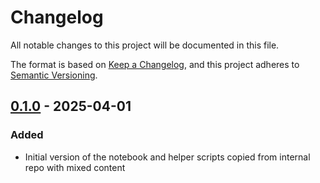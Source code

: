 # Changelog

All notable changes to this project will be documented in this file.

The format is based on [Keep a Changelog](https://keepachangelog.com/en/1.0.0/),
and this project adheres to [Semantic Versioning](https://semver.org/spec/v2.0.0.html).

## [0.1.0] - 2025-04-01

### Added

- Initial version of the notebook and helper scripts copied from internal repo with mixed content

[0.1.0]: https://github.com/metabelgica/person-data-analysis/releases/tag/v0.1.0
